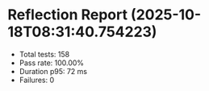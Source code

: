 # Reflection Report (2025-10-18T08:31:40.754223)

- Total tests: 158
- Pass rate: 100.00%
- Duration p95: 72 ms
- Failures: 0

